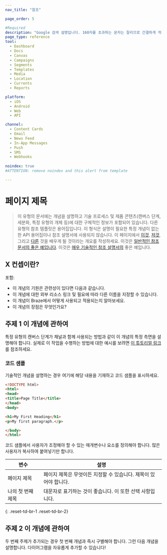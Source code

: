```yaml
---
nav_title: "참조"

page_order: 5

#Required
description: "Google 검색 설명입니다. 160자를 초과하는 문자는 잘리므로 간결하게 작성하세요."
page_type: reference
tool:
  - Dashboard
  - Docs
  - Canvas
  - Campaigns
  - Segments
  - Templates
  - Media
  - Location
  - Currents
  - Reports

platform:
  - iOS
  - Android
  - Web
  - API

channel:
  - Content Cards
  - Email
  - News Feed
  - In-App Messages
  - Push
  - SMS
  - Webhooks
    
noindex: true
#ATTENTION: remove noindex and this alert from template

---
```


# 페이지 제목

>  이 유형의 문서에는 개념을 설명하고 기술 프로세스 및 제품 콘텐츠(캔버스 단계, 세분화, 특정 유형의 개체 등)에 대한 구체적인 정보가 포함되어 있습니다. 다른 유형의 참조 템플릿은 용어집입니다. 이 형식은 설명이 필요한 특정 개념이 없는 한 API 용어집이나 참조 설명서에 사용되지 않습니다. 이 페이지에서 [이것](#what-is-x-concept), [저것](#topic-1-regarding-this-concept), 그리고 [다른](#topic-2-regarding-this-concept) 것을 배우게 될 것이라는 개요를 작성하세요. 이것은 [일반적인 참조 문서의 좋은 예입니다](https://guide.meteor.com/code-style.html). 이것은 [매우 기술적인 참조 설명서의](https://www.w3schools.com/html/html_intro.asp) 좋은 예입니다.

## X 컨셉이란?

포함:
- 이 개념의 기원은 관련성이 있다면 다음과 같습니다.
- 이 개념에 대한 외부 리소스 링크 및 필요에 따라 다른 이름을 지정할 수 있습니다.
- 이 개념이 Braze에서 어떻게 사용되고 적용되는지 알아보세요.  
- 이 개념의 장점은 무엇인가요?


## 주제 1 이 개념에 관하여

특정 유형의 캔버스 단계가 채널과 함께 사용되는 방법과 같이 이 개념의 특정 측면을 설명해야 합니다. 실제로 이 작업을 수행하는 방법에 대한 예시를 보려면 [이 튜토리얼 링크]()를 참조하세요.

### 코드 샘플

기술적인 개념을 설명하는 경우 여기에 해당 내용을 기재하고 코드 샘플을 표시하세요.

```html
<!DOCTYPE html>
<html>
<head>
<title>Page Title</title>
</head>
<body>

<h1>My First Heading</h1>
<p>My first paragraph.</p>

</body>
</html>
```

코드 샘플에서 사용자가 조정해야 할 수 있는 매개변수나 요소를 정의해야 합니다. 많은 사용자가 복사하여 붙여넣기만 합니다.

| 변수 | 설명 |
| -------- | ----------- |
| 페이지 제목 | 페이지 제목은 무엇이든 지정할 수 있습니다. 제목이 있어야 합니다. |
| 나의 첫 번째 제목 | 대문자로 표기하는 것이 좋습니다. 이 또한 선택 사항입니다. |
{: .reset-td-br-1 .reset-td-br-2}


## 주제 2 이 개념에 관하여

두 번째 주제가 추가되는 경우 첫 번째 개념과 즉시 구별해야 합니다. 그런 다음 개념을 설명합니다. 다이어그램을 자유롭게 추가할 수 있습니다!
